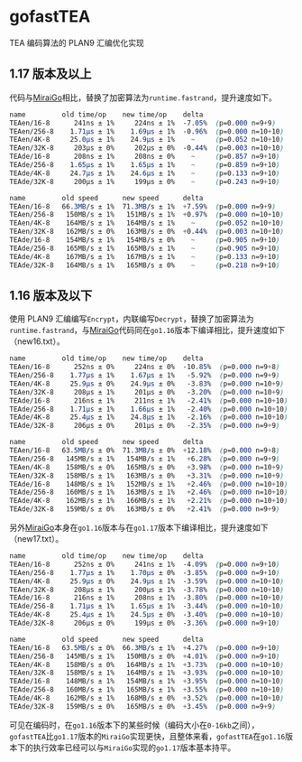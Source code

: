 # gofastTEA
TEA 编码算法的 PLAN9 汇编优化实现

## 1.17 版本及以上
代码与[MiraiGo](https://github.com/Mrs4s/MiraiGo/blob/574c4e57b1467225f03936342e477ee0d587a2dc/binary/tea.go)相比，替换了加密算法为`runtime.fastrand`，提升速度如下。
```css
name         old time/op    new time/op    delta
TEAen/16-8      241ns ± 1%     224ns ± 1%  -7.05%  (p=0.000 n=9+9)
TEAen/256-8    1.71µs ± 1%    1.69µs ± 1%  -0.96%  (p=0.000 n=10+10)
TEAen/4K-8     25.0µs ± 1%    24.9µs ± 1%    ~     (p=0.052 n=10+10)
TEAen/32K-8     203µs ± 0%     202µs ± 0%  -0.44%  (p=0.003 n=10+10)
TEAde/16-8      208ns ± 1%     208ns ± 0%    ~     (p=0.857 n=9+10)
TEAde/256-8    1.65µs ± 1%    1.65µs ± 1%    ~     (p=0.859 n=9+10)
TEAde/4K-8     24.7µs ± 1%    24.6µs ± 1%    ~     (p=0.133 n=9+10)
TEAde/32K-8     200µs ± 1%     199µs ± 0%    ~     (p=0.243 n=9+10)

name         old speed      new speed      delta
TEAen/16-8   66.3MB/s ± 1%  71.3MB/s ± 1%  +7.59%  (p=0.000 n=9+9)
TEAen/256-8   150MB/s ± 1%   151MB/s ± 1%  +0.97%  (p=0.000 n=10+10)
TEAen/4K-8    164MB/s ± 1%   164MB/s ± 1%    ~     (p=0.052 n=10+10)
TEAen/32K-8   162MB/s ± 0%   163MB/s ± 0%  +0.44%  (p=0.003 n=10+10)
TEAde/16-8    154MB/s ± 1%   154MB/s ± 0%    ~     (p=0.905 n=9+10)
TEAde/256-8   165MB/s ± 1%   165MB/s ± 1%    ~     (p=0.905 n=9+10)
TEAde/4K-8    167MB/s ± 1%   167MB/s ± 1%    ~     (p=0.133 n=9+10)
TEAde/32K-8   164MB/s ± 1%   165MB/s ± 0%    ~     (p=0.218 n=9+10)
```

## 1.16 版本及以下
使用 PLAN9 汇编编写`Encrypt`，内联编写`Decrypt`，替换了加密算法为`runtime.fastrand`，与[MiraiGo](https://github.com/Mrs4s/MiraiGo/blob/574c4e57b1467225f03936342e477ee0d587a2dc/binary/tea.go)代码同在`go1.16`版本下编译相比，提升速度如下（new16.txt）。
```css
name         old time/op    new time/op    delta
TEAen/16-8      252ns ± 0%     224ns ± 0%  -10.85%  (p=0.000 n=9+8)
TEAen/256-8    1.77µs ± 1%    1.67µs ± 1%   -5.92%  (p=0.000 n=9+9)
TEAen/4K-8     25.9µs ± 0%    24.9µs ± 0%   -3.83%  (p=0.000 n=10+9)
TEAen/32K-8     208µs ± 1%     201µs ± 0%   -3.20%  (p=0.000 n=10+9)
TEAde/16-8      216ns ± 1%     211ns ± 1%   -2.41%  (p=0.000 n=10+10)
TEAde/256-8    1.71µs ± 1%    1.66µs ± 1%   -2.40%  (p=0.000 n=10+10)
TEAde/4K-8     25.4µs ± 1%    24.8µs ± 1%   -2.16%  (p=0.000 n=10+10)
TEAde/32K-8     206µs ± 0%     201µs ± 0%   -2.35%  (p=0.000 n=9+9)

name         old speed      new speed      delta
TEAen/16-8   63.5MB/s ± 0%  71.3MB/s ± 0%  +12.18%  (p=0.000 n=9+8)
TEAen/256-8   145MB/s ± 1%   154MB/s ± 1%   +6.28%  (p=0.000 n=9+9)
TEAen/4K-8    158MB/s ± 0%   165MB/s ± 0%   +3.98%  (p=0.000 n=10+9)
TEAen/32K-8   158MB/s ± 1%   163MB/s ± 0%   +3.31%  (p=0.000 n=10+9)
TEAde/16-8    148MB/s ± 1%   152MB/s ± 1%   +2.46%  (p=0.000 n=10+10)
TEAde/256-8   160MB/s ± 1%   163MB/s ± 1%   +2.46%  (p=0.000 n=10+10)
TEAde/4K-8    162MB/s ± 1%   166MB/s ± 1%   +2.21%  (p=0.000 n=10+10)
TEAde/32K-8   159MB/s ± 0%   163MB/s ± 0%   +2.41%  (p=0.000 n=9+9)
```
另外[MiraiGo](https://github.com/Mrs4s/MiraiGo/blob/574c4e57b1467225f03936342e477ee0d587a2dc/binary/tea.go)本身在`go1.16`版本与在`go1.17`版本下编译相比，提升速度如下（new17.txt）。
```css
name         old time/op    new time/op    delta
TEAen/16-8      252ns ± 0%     241ns ± 1%  -4.09%  (p=0.000 n=9+10)
TEAen/256-8    1.77µs ± 1%    1.70µs ± 0%  -3.85%  (p=0.000 n=9+10)
TEAen/4K-8     25.9µs ± 0%    24.9µs ± 1%  -3.59%  (p=0.000 n=10+10)
TEAen/32K-8     208µs ± 1%     200µs ± 1%  -3.78%  (p=0.000 n=10+10)
TEAde/16-8      216ns ± 1%     208ns ± 1%  -3.80%  (p=0.000 n=10+10)
TEAde/256-8    1.71µs ± 1%    1.65µs ± 1%  -3.44%  (p=0.000 n=10+10)
TEAde/4K-8     25.4µs ± 1%    24.5µs ± 0%  -3.40%  (p=0.000 n=10+10)
TEAde/32K-8     206µs ± 0%     199µs ± 0%  -3.36%  (p=0.000 n=9+10)

name         old speed      new speed      delta
TEAen/16-8   63.5MB/s ± 0%  66.3MB/s ± 1%  +4.27%  (p=0.000 n=9+10)
TEAen/256-8   145MB/s ± 1%   150MB/s ± 0%  +4.01%  (p=0.000 n=9+10)
TEAen/4K-8    158MB/s ± 0%   164MB/s ± 1%  +3.73%  (p=0.000 n=10+10)
TEAen/32K-8   158MB/s ± 1%   164MB/s ± 1%  +3.93%  (p=0.000 n=10+10)
TEAde/16-8    148MB/s ± 1%   154MB/s ± 1%  +3.95%  (p=0.000 n=10+10)
TEAde/256-8   160MB/s ± 1%   165MB/s ± 1%  +3.55%  (p=0.000 n=10+10)
TEAde/4K-8    162MB/s ± 1%   168MB/s ± 0%  +3.52%  (p=0.000 n=10+10)
TEAde/32K-8   159MB/s ± 0%   165MB/s ± 0%  +3.45%  (p=0.000 n=9+9)
```
可见在编码时，在`go1.16`版本下的某些时候（编码大小在`0-16kb`之间），`gofastTEA`比`go1.17`版本的`MiraiGo`实现更快，且整体来看，`gofastTEA`在`go1.16`版本下的执行效率已经可以与`MiraiGo`实现的`go1.17`版本基本持平。
